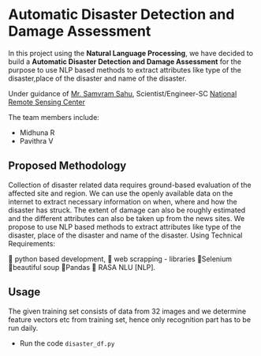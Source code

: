 # Automatic Disaster Detection and Damage Assessment
In this project using the 
**Natural Language Processing**, we have decided
to build a **Automatic Disaster Detection and Damage Assessment** for the purpose to
use NLP based methods to extract attributes like type of the disaster,place of the disaster and name of the disaster.

Under guidance of [Mr. Samvram Sahu](https://www.facebook.com/samvram), Scientist/Engineer-SC [National Remote Sensing Center](https://www.nrsc.gov.in/)

The team members include:
* Midhuna R
* Pavithra V

## Proposed Methodology

Collection of disaster related data requires ground-based
evaluation of the affected site and region. We can use the
openly available data on the internet to extract necessary
information on when, where and how the disaster has
struck. The extent of damage can also be roughly
estimated and the different attributes can also be taken
up from the news sites. We propose to use NLP based
methods to extract attributes like type of the disaster,
place of the disaster and name of the disaster.
Using Technical Requirements:

 python based development,
 web scrapping - libraries
Selenium
beautiful soup
Pandas
 RASA NLU [NLP].

## Usage

The given training set consists of data from 32 images and we determine feature vectors etc from training set,
hence only recognition part has to be run daily.

* Run the code `disaster_df.py`

